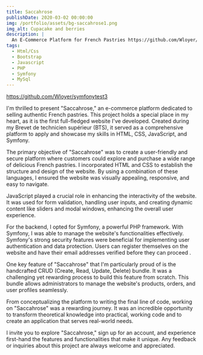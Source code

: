```yaml
---
title: Saccahrose
publishDate: 2020-03-02 00:00:00
img: /portfolio/assets/bg-saccahrose1.png
img_alt: Cupacake and berries
description: |
  An E-Commerce Platform for French Pastries https://github.com/Wloyer/symfonytest3
tags:
  - Html/Css  
  - Bootstrap
  - Javascript
  - PHP
  - Symfony
  - MySql
---
```

https://github.com/Wloyer/symfonytest3

I'm thrilled to present "Saccahrose," an e-commerce platform dedicated to selling authentic French pastries. This project holds a special place in my heart, as it is the first full-fledged website I've developed. Created during my Brevet de technicien supérieur (BTS), it served as a comprehensive platform to apply and showcase my skills in HTML, CSS, JavaScript, and Symfony.

The primary objective of "Saccahrose" was to create a user-friendly and secure platform where customers could explore and purchase a wide range of delicious French pastries. I incorporated HTML and CSS to establish the structure and design of the website. By using a combination of these languages, I ensured the website was visually appealing, responsive, and easy to navigate.

JavaScript played a crucial role in enhancing the interactivity of the website. It was used for form validation, handling user inputs, and creating dynamic content like sliders and modal windows, enhancing the overall user experience.

For the backend, I opted for Symfony, a powerful PHP framework. With Symfony, I was able to manage the website's functionalities effectively. Symfony's strong security features were beneficial for implementing user authentication and data protection. Users can register themselves on the website and have their email addresses verified before they can proceed .

One key feature of "Saccahrose" that I'm particularly proud of is the handcrafted CRUD (Create, Read, Update, Delete) bundle. It was a challenging yet rewarding process to build this feature from scratch. This bundle allows administrators to manage the website's products, orders, and user profiles seamlessly.

From conceptualizing the platform to writing the final line of code, working on "Saccahrose" was a rewarding journey. It was an incredible opportunity to transform theoretical knowledge into practical, working code and to create an application that serves real-world needs.

I invite you to explore "Saccahrose," sign up for an account, and experience first-hand the features and functionalities that make it unique. Any feedback or inquiries about this project are always welcome and appreciated.
